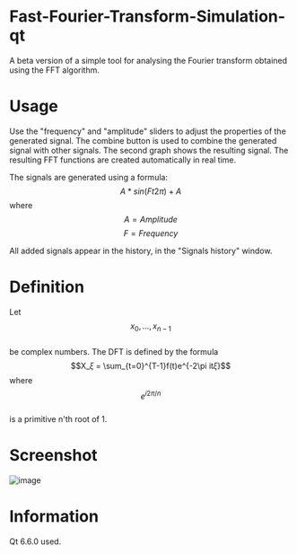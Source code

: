 # Fast-Fourier-Transform-Simulation-qt
A beta version of a simple tool for analysing the Fourier transform obtained using the FFT algorithm.

# Usage
Use the "frequency" and "amplitude" sliders to adjust the properties of the generated signal. The combine button is used to combine the generated signal with other signals. The second graph shows the resulting signal.
The resulting FFT functions are created automatically in real time.

The signals are generated using a formula:
$$A * sin(Ft2\pi)+A$$
where
$$A=Amplitude$$
$$F=Frequency$$

All added signals appear in the history, in the "Signals history" window.

# Definition
Let 
$$x_0, ... ,x_{n-1}$$  
be complex numbers. The DFT is defined by the formula
$$X_𝜉 = \sum_{t=0}^{T-1}f(t)e^{-2\pi it𝜉}$$
where 
$$e^{i2\pi /n}$$  
is a primitive n'th root of 1.

# Screenshot
![image](https://github.com/lukasz-kkk/Fast-Fourier-Transform-Simulation-qt/assets/84326531/cbde3047-2377-4adb-abfd-2c7f81a77e12)
# Information
Qt 6.6.0 used.
